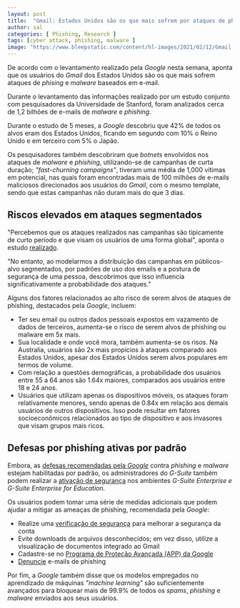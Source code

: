 ```yaml
---
layout: post
title:  "Gmail: Estados Unidos são os que mais sofrem por ataques de phishing"
author: sal
categories: [ Phishing, Research ]
tags: [cyber attack, phishing, malware ]
image: "https://www.bleepstatic.com/content/hl-images/2021/02/12/Gmail.jpg"
---
```


De acordo com o levantamento realizado pela *Google* nesta semana, aponta que os usuários do *Gmail* dos Estados Unidos são os que mais sofrem ataques de *phising* e *malware* baseados em e-mail.

Durante o levantamento das informações realizado por um estudo conjunto com pesquisadores da Universidade de Stanford, foram analizados cerca de 1,2 bilhões de e-mails de *malware* e *phishing*.

Durante o estudo de 5 meses, a *Google* descobriu que 42% de todos os alvos eram dos Estados Unidos, ficando em segundo com 10% o Reino Unido e em terceiro com 5% o Japão.

Os pesquisadores também descobriram que *botnets* envolvidos nos ataques de *malware* e *phishing*, utilizando-se de campanhas de curta duração; *"fast-churning campaigns"*, tiveram uma média de 1,000 vítimas em potencial, nas quais foram encontradas mais de 100 milhões de e-mails maliciosos direcionados aos usuários do *Gmail*, com o mesmo template, sendo que estas campanhas não duram mais do que 3 dias.

## Riscos elevados em ataques segmentados

"Percebemos que os ataques realizados nas campanhas são tipicamente de curto período e que visam os usuários de uma forma global", aponta o estudo [realizado](https://research.google/pubs/pub49775/).

"No entanto, ao modelarmos a distribuição das campanhas em públicos-alvo segmentados, por padrões de uso dos emails e a postura de segurança de uma pessoa, descobrimos que isso influencia significativamente a probabilidade dos ataques."

Alguns dos fatores relacionados ao alto risco de serem alvos de ataques de phishing, destacados pela *Google*, incluem:

- Ter seu email ou outros dados pessoais expostos em vazamento de dados de terceiros, aumenta-se o risco de serem alvos de phishing ou malware em 5x mais.
- Sua localidade e onde você mora, também aumenta-se os risos. Na Australia, usuários são 2x mais propícios à ataques comparado aos Estados Unidos, apesar dos Estados Unidos serem alvos populares em termos de volume.
- Com relação a questões demográficas, a probabilidade dos usuários entre 55 a 64 anos são 1.64x maiores, comparados aos usuários entre 18 e 24 anos.
- Usuários que utilizam apenas os dispositivos móveis, os ataques foram relativamente menores, sendo apenas de 0.84x em relação aos demais usuários de outros dispositivos. Isso pode resultar em fatores socioeconômicos relacionados ao tipo de dispositivo e aos invasores que visam grupos mais ricos.

## Defesas por phishing ativas por padrão

Embora, as [defesas recomendadas pela *Google*](https://support.google.com/a/answer/7577854) contra *phishing* e *malware* estejam habilitadas por padrão, os administradores do *G-Suite* também podem realizar a [ativação de segurança](https://support.google.com/a/answer/7676854?hl=en) nos ambientes *G-Suite Enterprise e G-Suite Enterprise for Education.*

Os usuários podem tomar uma série de medidas adicionais que podem ajudar a mitigar as ameaças de phishing, recomendada pela *Google*:

- Realize uma [verificação de segurança](http://g.co/securitycheckup) para melhorar a segurança da conta
- Evite downloads de arquivos desconhecidos; em vez disso, utilize a visualização de documentos integrado ao Gmail
- Cadastre-se no [Programa de Proteção Avançada (APP) da Google](http://g.co/advancedprotection)
- [Denuncie](https://support.google.com/mail/answer/8253?hl=en) e-mails de phishing

Por fim, a *Google* também disse que os modelos empregados no aprendizado de máquinas *"machine learning"* são suficientemente avançados para bloquear mais de 99.9% de todos os *spams*, *phishing* e *malware* enviados aos seus usuários.

